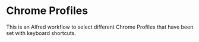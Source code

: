 # Chrome Profiles

This is an Alfred workflow to select different Chrome Profiles
that have been set with keyboard shortcuts.
